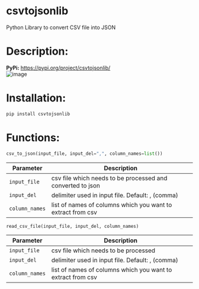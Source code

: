 # csvtojsonlib
Python Library to convert CSV file into JSON

# Description: 
**PyPi:** https://pypi.org/project/csvtojsonlib/ <br />
![image](image.png)

# Installation:
```python
pip install csvtojsonlib
```

# Functions:

 ```python
 csv_to_json(input_file, input_del=",", column_names=list())
 ```
| Parameter | Description |
| --- | --- |
| `input_file` | csv file which needs to be processed and converted to json |
| `input_del` | delimiter used in input file. Default: , (comma) |
| `column_names` | list of names of columns which you want to extract from csv |

```python
read_csv_file(input_file, input_del, column_names)
```
| Parameter | Description |
| --- | --- |
| `input_file` | csv file which needs to be processed |
| `input_del` | delimiter used in input file. Default: , (comma) |
| `column_names` | list of names of columns which you want to extract from csv |

